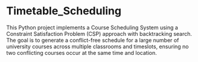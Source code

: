 # Timetable_Scheduling
This Python project implements a Course Scheduling System using a Constraint Satisfaction Problem (CSP) approach with backtracking search. The goal is to generate a conflict-free schedule for a large number of university courses across multiple classrooms and timeslots, ensuring no two conflicting courses occur at the same time and location.
